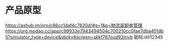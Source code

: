 # 产品原型
https://axhub.im/pro/c86cc1daf4c7820d/#g=1&p=物流装卸单管理
https://org.modao.cc/app/c99933e7943494504c700210cc0fae7dba401db5?simulator_type=device&sticky#screen=skkf767oud92mvb
密码:dili12345
